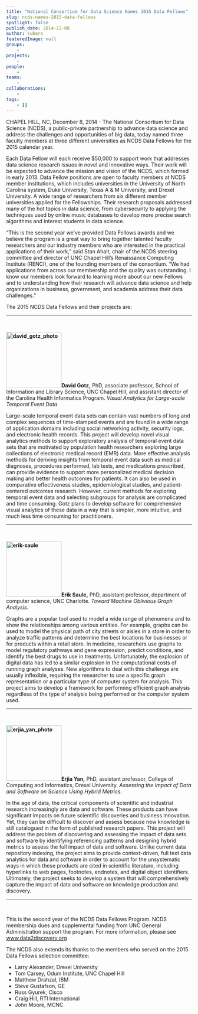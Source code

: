 ```yaml
---
title: "National Consortium for Data Science Names 2015 Data Fellows"
slug: ncds-names-2015-data-fellows
spotlight: false
publish_date: 2014-12-08
author: subers
featuredImage: null
groups:
    - 
projects:
    - 
people:
    - 
teams: 
    - 
collaborations:
    - 
tags:
    - []
---
```

CHAPEL HILL, NC, December 8, 2014 - The National Consortium for Data Science (NCDS), a public-private partnership to advance data science and address the challenges and opportunities of big data, today named three faculty members at three different universities as NCDS Data Fellows for the 2015 calendar year.

Each Data Fellow will each receive $50,000 to support work that addresses data science research issues in novel and innovative ways. Their work will be expected to advance the mission and vision of the NCDS, which formed in early 2013. Data Fellow positions are open to faculty members at NCDS member institutions, which includes universities in the University of North Carolina system, Duke University, Texas A &amp; M University, and Drexel University. A wide range of researchers from six different member universities applied for the Fellowships. Their research proposals addressed many of the hot topics in data science, from cybersecurity to applying the techniques used by online music databases to develop more precise search algorithms and interest students in data science.

<!--more-->

“This is the second year we’ve provided Data Fellows awards and we believe the program is a great way to bring together talented faculty researchers and our industry members who are interested in the practical applications of their work,” said Stan Ahalt, chair of the NCDS steering committee and director of UNC Chapel Hill’s Renaissance Computing Institute (RENCI), one of the founding members of the consortium. “We had applications from across our membership and the quality was outstanding. I know our members look forward to learning more about our new Fellows and to understanding how their research will advance data science and help organizations in business, government, and academia address their data challenges.”

The 2015 NCDS Data Fellows and their projects are:

<hr />

&nbsp;

<strong><img class="alignleft size-thumbnail wp-image-14077" src="http://renci.org/wp-content/uploads/2014/12/david_gotz_photo-150x150.jpeg" alt="david_gotz_photo" width="150" height="150" />David Gotz,</strong> PhD, associate professor, School of Information and Library Science, UNC Chapel Hill, and assistant director of the Carolina Health Informatics Program. <em>Visual Analytics for Large-scale Temporal Event Data </em>

Large-scale temporal event data sets can contain vast numbers of long and complex sequences of time-stamped events and are found in a wide range of application domains including social networking activity, security logs, and electronic health records. This project will develop novel visual analytics methods to support exploratory analysis of temporal event data sets that are motivated by population health researchers exploring large collections of electronic medical record (EMR) data. More effective analysis methods for deriving insights from temporal event data such as medical diagnoses, procedures performed, lab tests, and medications prescribed, can provide evidence to support more personalized medical decision making and better health outcomes for patients. It can also be used in comparative effectiveness studies, epidemiological studies, and patient-centered outcomes research. However, current methods for exploring temporal event data and selecting subgroups for analysis are complicated and time consuming. Gotz plans to develop software for comprehensive visual analytics of these data in a way that is simpler, more intuitive, and much less time consuming for practitioners.

<hr />

&nbsp;

<strong><img class="alignright size-thumbnail wp-image-14084" src="http://renci.org/wp-content/uploads/2014/12/erik-saule-150x150.jpeg" alt="erik-saule" width="150" height="150" />Erik Saule,</strong> PhD, assistant professor, department of computer science, UNC Charlotte. <em>Toward Machine Oblivious Graph Analysis</em>.

Graphs are a popular tool used to model a wide range of phenomena and to show the relationships among various entities. For example, graphs can be used to model the physical path of city streets or aisles in a store in order to analyze traffic patterns and determine the best locations for businesses or for products within a retail store. In medicine, researchers use graphs to model regulatory pathways and gene expression, predict conditions, and identify the best drugs to use in treatments. Unfortunately, the explosion of digital data has led to a similar explosion in the computational costs of running graph analyses. New algorithms to deal with this challenge are usually inflexible, requiring the researcher to use a specific graph representation or a particular type of computer system for analysis. This project aims to develop a framework for performing efficient graph analysis regardless of the type of analysis being performed or the computer system used.

<hr />

&nbsp;

<strong><img class="alignleft size-thumbnail wp-image-14079" src="http://renci.org/wp-content/uploads/2014/12/erjia_yan_photo-150x150.jpeg" alt="erjia_yan_photo" width="150" height="150" />Erjia Yan,</strong> PhD, assistant professor, College of Computing and Informatics, Drexel University. <em>Assessing the Impact of Data and Software on Science Using Hybrid Metrics.</em>

In the age of data, the critical components of scientific and industrial research increasingly are data and software. These products can have significant impacts on future scientific discoveries and business innovation. Yet, they can be difficult to discover and assess because new knowledge is still catalogued in the form of published research papers. This project will address the problem of discovering and assessing the impact of data sets and software by identifying referencing patterns and designing hybrid metrics to assess the full impact of data and software. Unlike current data repository indexing, the project aims to provide context-driven, full text data analytics for data and software in order to account for the unsystematic ways in which these products are cited in scientific literature, including hyperlinks to web pages, footnotes, endnotes, and digital object identifiers. Ultimately, the project seeks to develop a system that will comprehensively capture the impact of data and software on knowledge production and discovery.

<hr />

&nbsp;

This is the second year of the NCDS Data Fellows Program. NCDS membership dues and supplemental funding from UNC General Administration support the program. For more information, please see <a title="National Consortium for Data Science" href="http://www.data2discovery.org/" target="_blank"><span class="s2">www.data2discovery.org</span></a>

The NCDS also extends its thanks to the members who served on the 2015 Data Fellows selection committee:
<ul>
	<li>Larry Alexander, Drexel University</li>
	<li>Tom Carsey, Odum Institute, UNC Chapel Hill</li>
	<li>Matthew Drahzal, IBM</li>
	<li>Steve Gustafson, GE</li>
	<li>Russ Gyurek, Cisco</li>
	<li>Craig Hill, RTI International</li>
	<li>John Moore, MCNC</li>
</ul>
&nbsp;
